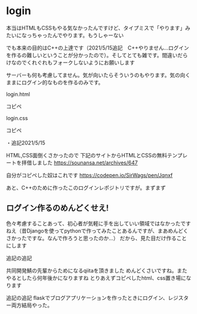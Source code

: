 # login


本当はHTMLもCSSもやる気なかったんですけど、タイプミスで「やります」みたいになっちゃったんでやります。もうしゃーない

でも本来の目的はC++の上達です（2021/5/15追記　C++やりません...ログインを作るの難しいということが分かったので）。そしてとても雑です。間違いだらけなのでくれぐれもフォークしないようにお願いします

サーバーも何も考慮してません。気が向いたらそういうのもやります。気の向くままにログイン的なものを作るのみです。


login.html

コピペ

login.css

コピペ

・追記2021/5/15

HTML,CSS面倒くさかったので
下記のサイトからHTMLとCSSの無料テンプレートを拝借しました
https://sounansa.net/archives/647

自分がコピペした奴はこれです
https://codepen.io/SirWags/pen/Jqnxf

あと、C++のために作ったこのログインレポジトリですが。まずまず
## ログイン作るのめんどくせえ!
色々考慮することあって、初心者が気軽に手を出していい領域ではなかったですねえ（昔Djangoを使ってpythonで作ってみたことあるんですが、まあめんどくさかったですな。なんで作ろうと思ったのか...）
だから、見た目だけ作ることにします

追記の追記

共同開発鯖の先輩からためになるqiitaを頂きました
めんどくさいですね。またやるとしたら何年後かになりますね
とりあえずコピペしたhtml、css置き場になります

追記の追記
flaskでブログアプリケーションを作ったときにログイン、レジスター両方結局やった。
